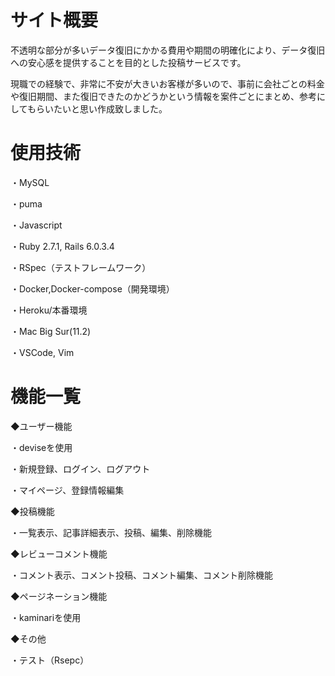 # サイト概要
不透明な部分が多いデータ復旧にかかる費用や期間の明確化により、データ復旧への安心感を提供することを目的とした投稿サービスです。

現職での経験で、非常に不安が大きいお客様が多いので、事前に会社ごとの料金や復旧期間、また復旧できたのかどうかという情報を案件ごとにまとめ、参考にしてもらいたいと思い作成致しました。

# 使用技術
・MySQL

・puma

・Javascript

・Ruby 2.7.1, Rails 6.0.3.4

・RSpec（テストフレームワーク）

・Docker,Docker-compose（開発環境）

・Heroku/本番環境

・Mac Big Sur(11.2)

・VSCode, Vim

# 機能一覧
◆ユーザー機能

・deviseを使用

・新規登録、ログイン、ログアウト

・マイページ、登録情報編集

◆投稿機能

・一覧表示、記事詳細表示、投稿、編集、削除機能

◆レビューコメント機能

・コメント表示、コメント投稿、コメント編集、コメント削除機能

◆ページネーション機能

・kaminariを使用

◆その他

・テスト（Rsepc）
